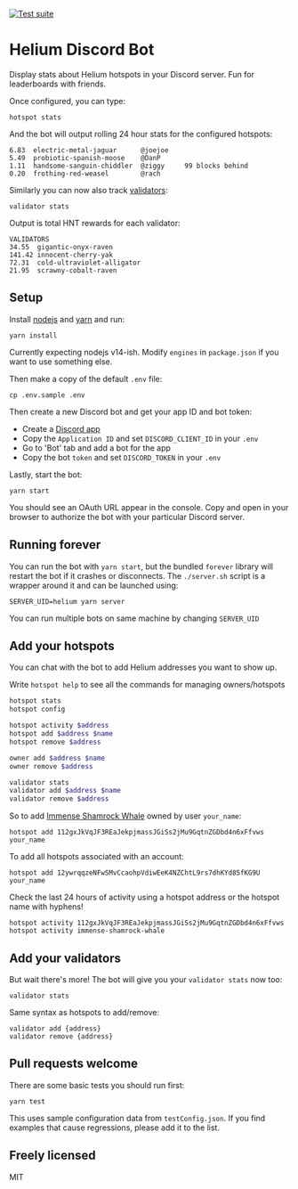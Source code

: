 [![Test suite](https://github.com/jamiew/helium-discord-bot/actions/workflows/tests.yml/badge.svg)](https://github.com/jamiew/helium-discord-bot/actions/workflows/tests.yml)

# Helium Discord Bot

Display stats about Helium hotspots in your Discord server. Fun for leaderboards with friends.

Once configured, you can type:

```
hotspot stats
```

And the bot will output rolling 24 hour stats for the configured hotspots:

```
6.83  electric-metal-jaguar      @joejoe
5.49  probiotic-spanish-moose    @DanP
1.11  handsome-sanguin-chiddler  @ziggy     99 blocks behind
0.20  frothing-red-weasel        @rach
```

Similarly you can now also track [validators](https://www.helium.com/stake):

```
validator stats
```

Output is total HNT rewards for each validator:

```
VALIDATORS
34.55  gigantic-onyx-raven
141.42 innocent-cherry-yak
72.31  cold-ultraviolet-alligator
21.95  scrawny-cobalt-raven
```


## Setup

Install [nodejs](https://nodejs.org/en/) and [yarn](https://yarnpkg.com/) and run:

```
yarn install
```

Currently expecting nodejs v14-ish. Modify `engines` in `package.json` if you want to use something else.

Then make a copy of the default `.env` file:

```
cp .env.sample .env
```

Then create a new Discord bot and get your app ID and bot token:

- Create a [Discord app](https://discord.com/developers/applications)
- Copy the `Application ID` and set `DISCORD_CLIENT_ID` in your `.env`
- Go to 'Bot' tab and add a bot for the app
- Copy the bot `token` and set `DISCORD_TOKEN` in your `.env`


Lastly, start the bot:

```
yarn start
```

You should see an OAuth URL appear in the console. Copy and open in your browser to authorize the bot with your particular Discord server.

## Running forever

You can run the bot with `yarn start`, but the bundled `forever` library will restart the bot if it crashes or disconnects. The `./server.sh` script is a wrapper around it and can be launched using:

```
SERVER_UID=helium yarn server
```

You can run multiple bots on same machine by changing `SERVER_UID`

## Add your hotspots

You can chat with the bot to add Helium addresses you want to show up.

Write `hotspot help` to see all the commands for managing owners/hotspots

```sh
hotspot stats
hotspot config

hotspot activity $address
hotspot add $address $name
hotspot remove $address

owner add $address $name
owner remove $address

validator stats
validator add $address $name
validator remove $address
```

So to add [Immense Shamrock Whale](https://explorer.helium.com/hotspots/112gxJkVqJF3REaJekpjmassJGiSs2jMu9GqtnZGDbd4n6xFfvws) owned by user `your_name`:

```
hotspot add 112gxJkVqJF3REaJekpjmassJGiSs2jMu9GqtnZGDbd4n6xFfvws your_name
```

To add all hotspots associated with an account:

```
hotspot add 12ywrqqzeNFwSMvCcaohpVdiwEeK4NZChtL9rs7dhKYd85fKG9U your_name
```

Check the last 24 hours of activity using a hotspot address or the hotspot name with hyphens!

```
hotspot activity 112gxJkVqJF3REaJekpjmassJGiSs2jMu9GqtnZGDbd4n6xFfvws
hotspot activity immense-shamrock-whale
```

## Add your validators

But wait there's more! The bot will give you your `validator stats` now too:

```
validator stats
```

Same syntax as hotspots to add/remove:

```
validator add {address}
validator remove {address}
```

## Pull requests welcome

There are some basic tests you should run first:

```
yarn test
```

This uses sample configuration data from `testConfig.json`. If you find examples that cause regressions, please add it to the list.

## Freely licensed

MIT
